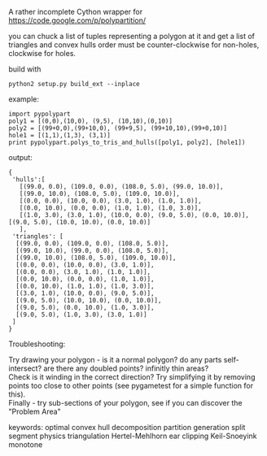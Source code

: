 A rather incomplete Cython wrapper for https://code.google.com/p/polypartition/

you can chuck a list of tuples representing a polygon at it and get a list of triangles and convex hulls
order must be counter-clockwise for non-holes, clockwise for holes.

build with

    python2 setup.py build_ext --inplace

example:

    import pypolypart
    poly1 = [(0,0),(10,0), (9,5), (10,10),(0,10)]
    poly2 = [(99+0,0),(99+10,0), (99+9,5), (99+10,10),(99+0,10)]
    hole1 = [(1,1),(1,3), (3,1)]
    print pypolypart.polys_to_tris_and_hulls([poly1, poly2], [hole1])

output:

    {
     'hulls':[
       [(99.0, 0.0), (109.0, 0.0), (108.0, 5.0), (99.0, 10.0)],
       [(99.0, 10.0), (108.0, 5.0), (109.0, 10.0)],
       [(0.0, 0.0), (10.0, 0.0), (3.0, 1.0), (1.0, 1.0)], 
       [(0.0, 10.0), (0.0, 0.0), (1.0, 1.0), (1.0, 3.0)], 
       [(1.0, 3.0), (3.0, 1.0), (10.0, 0.0), (9.0, 5.0), (0.0, 10.0)], [(9.0, 5.0), (10.0, 10.0), (0.0, 10.0)]
       ],
     'triangles': [
      [(99.0, 0.0), (109.0, 0.0), (108.0, 5.0)], 
      [(99.0, 10.0), (99.0, 0.0), (108.0, 5.0)], 
      [(99.0, 10.0), (108.0, 5.0), (109.0, 10.0)], 
      [(0.0, 0.0), (10.0, 0.0), (3.0, 1.0)], 
      [(0.0, 0.0), (3.0, 1.0), (1.0, 1.0)], 
      [(0.0, 10.0), (0.0, 0.0), (1.0, 1.0)], 
      [(0.0, 10.0), (1.0, 1.0), (1.0, 3.0)], 
      [(3.0, 1.0), (10.0, 0.0), (9.0, 5.0)], 
      [(9.0, 5.0), (10.0, 10.0), (0.0, 10.0)], 
      [(9.0, 5.0), (0.0, 10.0), (1.0, 3.0)], 
      [(9.0, 5.0), (1.0, 3.0), (3.0, 1.0)]
     ]
    }

Troubleshooting:

Try drawing your polygon - is it a normal polygon? do any parts self-intersect? are there any doubled points? infinitly thin areas?  
Check is it winding in the correct direction? Try simplifying it by removing points too close to other points (see pygametest for a simple function for this).  
Finally - try sub-sections of your polygon, see if you can discover the "Problem Area"
    
keywords: optimal convex hull decomposition partition generation split segment physics triangulation Hertel-Mehlhorn
ear clipping Keil-Snoeyink monotone
